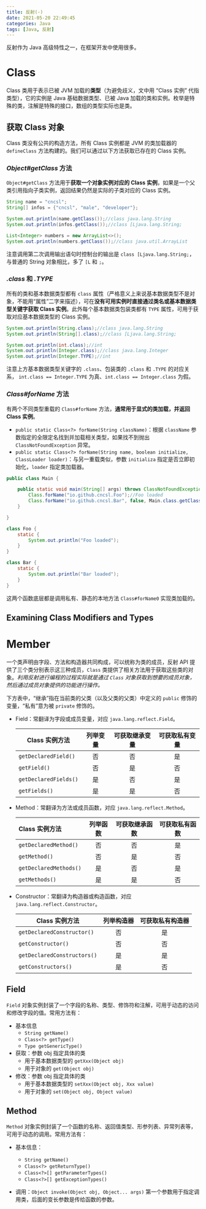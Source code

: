 ```yaml
---
title: 反射(-)
date: 2021-05-20 22:49:45
categories: Java
tags: [Java, 反射]
---
```


反射作为 Java 高级特性之一，在框架开发中使用很多。

<!--more-->

# Class

Class 类用于表示已被 JVM 加载的**类型**（为避免歧义，文中用 “Class 实例” 代指类型），它的实例是 Java 基础数据类型、已被 Java 加载的类和实例。枚举是特殊的类，注解是特殊的接口，数组的类型实际也是类。

## 获取 Class 对象

Class 类没有公共的构造方法，所有 Class 实例都是 JVM 的类加载器的 `defineClass` 方法构建的。我们可以通过以下方法获取已存在的 Class 实例。

### _Object#getClass_ 方法

`Object#getClass` 方法用于**获取一个对象实例对应的 Class 实例**，如果是一个父类引用指向子类实例，返回结果仍然是实际的子类对应的 Class 实例。

```java
String name = "cncsl";
String[] infos = {"cncsl", "male", "developer"};

System.out.println(name.getClass());//class java.lang.String
System.out.println(infos.getClass());//class [Ljava.lang.String;

List<Integer> numbers = new ArrayList<>();
System.out.println(numbers.getClass());//class java.util.ArrayList
```

注意调用第二次调用输出语句时控制台的输出是 `class [Ljava.lang.String;`，与普通的 String 对象相比，多了 `[L` 和 `;`。

### _.class_ 和 _.TYPE_

所有的类和基本数据类型都有 `class` 属性（严格意义上来说基本数据类型不是对象，不能用“属性”二字来描述），可在**没有可用实例时直接通过类名或基本数据类型关键字获取 Class 实例**。此外每个基本数据类包装类都有 `TYPE` 属性，可用于获取对应基本数据类型的 Class 实例。

```java
System.out.println(String.class);//class java.lang.String
System.out.println(String[].class);//class [Ljava.lang.String;

System.out.println(int.class);//int
System.out.println(Integer.class);//class java.lang.Integer
System.out.println(Integer.TYPE);//int
```

注意上方基本数据类型关键字的 `.class`、包装类的 `.class` 和 `.TYPE` 的对应关系， `int.class == Integer.TYPE` 为真、`int.class == Integer.class` 为假。

### _Class#forName_ 方法

有两个不同类型重载的 `Class#forName` 方法，**通常用于显式的类加载，并返回 Class 实例**。

- `public static Class<?> forName(String className)`：根据 `className` 参数指定的全限定名找到并加载相关类型，如果找不到抛出 `ClassNotFoundException` 异常。
- `public static Class<?> forName(String name, boolean initialize, ClassLoader loader)`：与另一重载类似，参数 `initializa` 指定是否立即初始化，`loader` 指定类加载器。

```java
public class Main {

    public static void main(String[] args) throws ClassNotFoundException {
        Class.forName("io.github.cncsl.Foo");//Foo loaded
        Class.forName("io.github.cncsl.Bar", false, Main.class.getClassLoader());//无输出
    }

}

class Foo {
    static {
        System.out.println("Foo loaded");
    }
}

class Bar {
    static {
        System.out.println("Bar loaded");
    }
}
```

这两个函数底层都是调用私有、静态的本地方法 `Class#forName0` 实现类加载的。

## Examining Class Modifiers and Types

# Member

一个类声明由字段、方法和构造器共同构成，可以统称为类的成员，反射 API 提供了三个类分别表示这三种成员，`Class` 类提供了相关方法用于获取这些类的对象。_利用反射进行编程的过程实际就是通过 `Class` 对象获取到想要的成员对象，然后通过成员对象提供的功能进行操作。_

下方表中，“继承”指在当前类的父类（以及父类的父类）中定义的 `public` 修饰的变量，“私有”意为被 `private` 修饰的。

- Field：常翻译为字段或成员变量，对应 `java.lang.reflect.Field`。
  
  | Class 实例方法            | 列举变量 | 可获取继承变量 | 可获取私有变量 |
  | --------------------- |:----:|:-------:|:-------:|
  | `getDeclaredField()`  | 否    | 否       | 是       |
  | `getField()`          | 否    | 是       | 否       |
  | `getDeclaredFields()` | 是    | 否       | 是       |
  | `getFields()`         | 是    | 是       | 否       |

- Method：常翻译为方法或成员函数，对应 `java.lang.reflect.Method`。
  
  | Class 实例方法             | 列举函数 | 可获取继承函数 | 可获取私有函数 |
  |:---------------------- |:----:|:-------:|:-------:|
  | `getDeclaredMethod()`  | 否    | 否       | 是       |
  | `getMethod()`          | 否    | 是       | 否       |
  | `getDeclaredMethods()` | 是    | 否       | 是       |
  | `getMethods()`         | 是    | 是       | 否       |

- Constructor：常翻译为构造器或构造函数，对应 `java.lang.reflect.Constructor`。
  
  | Class 实例方法                  | 列举构造器 | 可获取私有构造器 |
  | --------------------------- |:-----:|:--------:|
  | `getDeclaredConstructor()`  | 否     | 是        |
  | `getConstructor()`          | 否     | 否        |
  | `getDeclaredConstructors()` | 是     | 是        |
  | `getConstructors()`         | 是     | 否        |

## Field

`Field` 对象实例封装了一个字段的名称、类型、修饰符和注解，可用于动态的访问和修改字段的值。常用方法有：

- 基本信息
  - `String getName()`
  - `Class<?> getType()`
  - `Type getGenericType()`
- 获取：参数 obj 指定具体的类
  - 用于基本数据类型的 `getXxx(Object obj)`
  - 用于对象的 `get(Object obj)`
- 修改：参数 obj 指定具体的类
  - 用于基本数据类型的 `setXxx(Object obj, Xxx value)`
  - 用于对象的 `set(Object obj, Object value)`

## Method

`Method` 对象实例封装了一个函数的名称、返回值类型、形参列表、异常列表等，可用于动态的调用。常用方法有：

- 基本信息：
  
  - `String getName()`
  - `Class<?> getReturnType()`
  - `Class<?>[] getParameterTypes()`
  - `Class<?>[] getExceptionTypes()`

- 调用：`Object invoke(Object obj, Object... args)` 第一个参数用于指定调用类，后面的变长参数是传给函数的参数。

